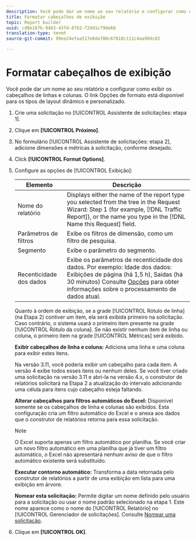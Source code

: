 ```yaml
---
description: Você pode dar um nome ao seu relatório e configurar como exibir os cabeçalhos de linhas e colunas. O link Opções de formato está disponível para os tipos de layout dinâmico e personalizado.
title: Formatar cabeçalhos de exibição
topic: Report builder
uuid: cd0e167b-9463-43fd-87b2-724d1c79de68
translation-type: tm+mt
source-git-commit: 99ee24efaa517e8da700c67818c111c4aa90dc02

---
```



# Formatar cabeçalhos de exibição

Você pode dar um nome ao seu relatório e configurar como exibir os cabeçalhos de linhas e colunas. O link Opções de formato está disponível para os tipos de layout dinâmico e personalizado.

1. Crie uma solicitação no [!UICONTROL Assistente de solicitações: etapa 1].
1. Clique em **[!UICONTROL Próximo]**.
1. No formulário [!UICONTROL Assistente de solicitações: etapa 2], adicione dimensões e métricas à solicitação, conforme desejado.
1. Click **[!UICONTROL Format Options]**.
1. Configure as opções de [!UICONTROL Exibição]:

   | Elemento | Descrição |
   |--- |--- |
   | Nome do relatório | Displays either the name of the report type you selected from the tree in the  Request Wizard: Step 1 (for example, [!DNL Traffic Report]), or the name you type in the [!DNL Name this Request] field. |
   | Parâmetros de filtros | Exibe os filtros de dimensão, como um filtro de pesquisa. |
   | Segmento | Exibe o parâmetro do segmento. |
   | Recenticidade dos dados | Exibe os parâmetros de recenticidade dos dados. Por exemplo:    Idade dos dados: Exibições de página (há 1,5 h), Saídas (há 30 minutos) Consulte [Opções](/help/analyze/report-builder/options.md) para obter informações sobre o processamento de dados atual. |

   Quanto à ordem de exibição, se a grade [!UICONTROL Rótulo de linha] (na Etapa 2) contiver um item, ela será exibida primeiro na solicitação. Caso contrário, o sistema usará o primeiro item presente na grade [!UICONTROL Rótulo da coluna]. Se não existir nenhum item de linha ou coluna, o primeiro item na grade [!UICONTROL Métricas] será exibido.

   **Exibir cabeçalhos de linha e coluna:** Adiciona uma linha e uma coluna para exibir estes itens.

   Na versão 3.11, você poderia exibir um cabeçalho para cada item. A versão 4 exibe todos esses itens ou nenhum deles. Se você tiver criado uma solicitação na versão 3.11 e abri-la na versão 4.x, o construtor de relatórios solicitará na Etapa 2 a atualização do intervalo adicionando uma célula para itens cujo cabeçalho esteja faltando.

   **Alterar cabeçalhos para filtros automáticos do Excel:** Disponível somente se os cabeçalhos de linha e colunas são exibidos. Esta configuração cria um filtro automático do Excel e o anexa aos dados que o construtor de relatórios retorna para essa solicitação.

   >[!NOTE]
   >
   >O Excel suporta apenas um filtro automático por planilha. Se você criar um novo filtro automático em uma planilha que já tiver um filtro automático, o Excel não apresentará nenhum aviso de que o filtro automático existente será substituído.

   **Executar contorno automático:** Transforma a data retornada pelo construtor de relatórios a partir de uma exibição em lista para uma exibição em árvore.

   **Nomear esta solicitação:** Permite digitar um nome definido pelo usuário para a solicitação ou usar o nome padrão selecionado na etapa 1. Este nome aparece como o nome do [!UICONTROL Relatório] no [!UICONTROL Gerenciador de solicitações]. Consulte [Nomear uma solicitação](/help/analyze/report-builder/layout/name-a-request.md).

1. Clique em **[!UICONTROL OK]**.
